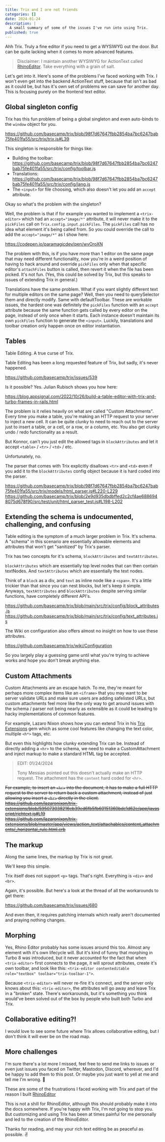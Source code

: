 ```yaml
---
title: Trix and I are not friends
categories: []
date: 2024-01-24
description: |
  A small summary of some of the issues I've run into using Trix.
published: true
---
```


Ahh Trix. Truly a fine editor if you need to get a WYSIWYG out the door. But can be quite
lacking when it comes to more advanced features.

> Disclaimer: I maintain another WYSIWYG for ActionText called [RhinoEditor](https://rhino-editor.vercel.app). Take everything with a grain of salt.

Let's get into it. Here's some of the problems I've faced working with Trix. I won't even get into the backend ActionText stuff,
because that isn't as bad as it could be, but has it's own set of problems we can save for another day. This is focusing purely on the frontend text editor.

## Global singleton config

Trix has this fun problem of being a global singleton and even auto-binds to the `window` object for you.

<https://github.com/basecamp/trix/blob/98f7d67647fbb2854ba7bc6247bab75fe401fa55/src/trix/trix.js#L39>

This singleton is responsible for things like:

- Building the toolbar: <https://github.com/basecamp/trix/blob/98f7d67647fbb2854ba7bc6247bab75fe401fa55/src/trix/config/toolbar.js>
- Translations: <https://github.com/basecamp/trix/blob/98f7d67647fbb2854ba7bc6247bab75fe401fa55/src/trix/config/lang.js>
- The `<input>` for file choosing, which also doesn't let you add an `accept` attribute.


Okay so what's the problem with the singleton?

Well, the problem is that if for example you wanted to implement a `<trix-editor>` which had an `accept="image/*"` attribute, it will never
make it to the `pickFiles` call on `Trix.config.input.pickFiles`. The `pickFiles` call has no idea what element it's being called from. So you could
override the call to add the `accept="image/*"` as I show here:

<https://codepen.io/paramagicdev/pen/wvOroXN>

The problem with this, is if you have more than 1 editor on the same page that may need different functionality, now you're in a
weird position of having to hack around and override `pickFiles` only when that specific editor's `attachFiles` button is called, then revert it when the file has been picked. It's not fun. (Yes, this could be solved by Trix, but this speaks to issues of extending Trix in general.)

Translations have the same problem. What if you want slightly different text for multiple editors on the same page? Well, then you need to querySelector them and directly modify. Same with defaultToolbar. These are workable issues, the hardest one was definitely the `pickFiles` function with an `accept` attribute because the same function gets called by every editor on the page, instead of only once when it starts. Each instance doesn't maintain its own `pickFiles` function to generate the `<input>`. Luckily, translations and toolbar creation only happen once on editor instantiation.

## Tables

Table Editing. A true curse of Trix.

Table Editing has been a long requested feature of Trix, but sadly, it's never happened.

<https://github.com/basecamp/trix/issues/539>

Is it possible? Yes. Julian Rubisch shows you how here:

<https://blog.appsignal.com/2022/10/26/build-a-table-editor-with-trix-and-turbo-frames-in-rails.html>

The problem is it relies heavily on what are called "Custom Attachments". Every time you make a table, you're making an HTTP request to your server to inject a new cell. It can be quite clunky to need to reach out to the server just to insert a table, or a cell, or a row, or a column, etc. You also get clunky undo / redo functionality as a result.

But Konnor, can't you just edit the allowed tags in `blockAttributes` and let it accept `<table>` / `<tr>` / `<td>` / etc.

Unfortunately, no.

The parser that comes with Trix explicitly disallows `<tr>` and `<td>` even if you add it to the `blockAttributes` config object because
it is hard coded into the parser.

<https://github.com/basecamp/trix/blob/98f7d67647fbb2854ba7bc6247bab75fe401fa55/src/trix/models/html_parser.js#L220-L229>
<https://github.com/basecamp/trix/blob/2e9d935dbdbffed2c2cf4ae6886948075d678f90/src/test/unit/html_parser_test.js#L198-L202>

## Extending the schema is undocumented, challenging, and confusing

Table editing is the symptom of a much larger problem in Trix. It's schema. A "schema" in this scenario
are essentially allowable elements and attributes that won't get "sanitized" by Trix's parser.

Trix has two concepts for it's schema, `blockAttributes` and `textAttributes`.

`blockAttributes` which are essentially top level nodes that can then contain textNodes. And `textAttributes` which
are essentially the text nodes.

Think of a `block` as a div, and `text` as inline node like a `<span>`. It's a little trickier than that since you can nest blocks,
but let's keep it simple. Anyways, `textAttributes` and `blockAttributes` despite serving similar functions, have completely
different API's.

<https://github.com/basecamp/trix/blob/main/src/trix/config/block_attributes.js>
<https://github.com/basecamp/trix/blob/main/src/trix/config/text_attributes.js>

The Wiki on configuration also offers almost no insight on how to use these attributes.

<https://github.com/basecamp/trix/wiki/Configuration>

So you largely play a guessing game until what you're trying to achieve works and hope you don't break anything else.

## Custom Attachments

Custom Attachments are an escape hatch. To me, they're meant for perhaps more complex items like an `<iframe>` that you may want to be server validate URLs and make sure users are adding safelisted URLs, but custom attachments feel more like the only way to get around issues with the schema / parser not being nearly as extensible as it could be leading to hacky implementations of common features.

For example, Lazaro Nixon shows how you can extend Trix in his [Trix Extensions](https://github.com/lazaronixon/trix-extensions) gem which as some cool features like changing the text color, multiple `<h*>` tags, etc.

But even this highlights how clunky extending Trix can be. Instead of directly adding a `<hr>` to the schema, we need
to make a CustomAttachment and inject markup to make a standard HTML tag be accepted.

> EDIT: 01/24/2024
>
> Tony Messias pointed out this doesn't actually make an HTTP request. The attachment has the `content` hard coded for `<hr>`.

<del>
  For example, to insert an <code>&lt;hr&gt;</code> into the document, it has to make a full HTTP request to the
  server to return back a custom attachment, instead of just allowing you insert a <code>&lt;hr&gt;</code> directly in the client.

  <a href="https://github.com/lazaronixon/trix-extensions/blob/595073038216eb39ed6fb5fb60151360bdc1d62e/app/javascript/richtext.js#L19">
    https://github.com/lazaronixon/trix-extensions/blob/595073038216eb39ed6fb5fb60151360bdc1d62e/app/javascript/richtext.js#L19
  </a>
  <br>
  <a href="https://github.com/lazaronixon/trix-extensions/blob/master/app/views/action_text/attachables/content_attachments/_horizontal_rule.html.erb">
    https://github.com/lazaronixon/trix-extensions/blob/master/app/views/action_text/attachables/content_attachments/_horizontal_rule.html.erb
  </a>
</del>

## The markup

Along the same lines, the markup by Trix is not great.

We'll keep this simple.

Trix itself does not support `<p>` tags. That's right. Everything is `<div>` and `<br>`.

Again, it's possible. But here's a look at the thread of all the workarounds to get there:

<https://github.com/basecamp/trix/issues/680>

And even then, it requires patching internals which really aren't documented and praying nothing changes.

## Morphing

Yes, Rhino Editor probably has some issues around this too. Almost any element with it's own lifecycle will. But it's kind of funny
that morphing in Turbo 8 was introduced, but it never accounted for the fact that when `<trix-editor>` first connects to the page, it
will sprout attributes, create it's own toolbar, and look like this: `<trix-editor contenteditable role="textbox" toolbar="trix-toolbar-1">`.

Because `<trix-editor>` will never re-fire it's connect, and the server only knows about this: `<trix-editor>`, the attributes will go away and leave Trix in a "broken" state. There's workarounds, but it's something you think would've been solved out of the box by people who built both Turbo and Trix.

## Collaborative editing?!

I would love to see some future where Trix allows collaborative editing, but I don't think it will ever be on the road map.

## More challenges

I'm sure there's a lot more I missed, feel free to send me links to issues or even just issues you faced on Twitter, Mastodon, Discord, wherever, and I'd be happy to add them to this post. Or maybe you just want to yell at me and tell me I'm wrong. 🤷

These are some of the frustrations I faced working with Trix and part of the reason I built [RhinoEditor](https://rhino-editor.vercel.app)

This is not a shill for RhinoEditor, although this should probably make it into the docs somewhere. If you're happy with Trix, I'm not going to stop you. But customizing and using Trix has been at times painful for me personally and led to the creation of the RhinoEditor.

Thanks for reading, and may your rich text editing be as peaceful as possible. ✌️
